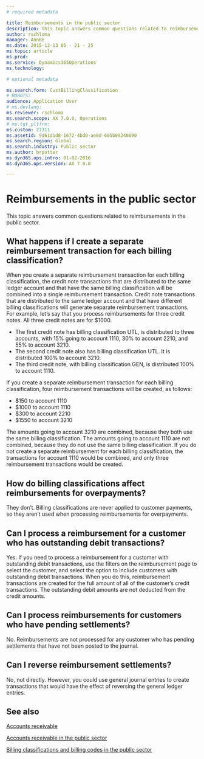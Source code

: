 ```yaml
---
# required metadata

title: Reimbursements in the public sector
description: This topic answers common questions related to reimbursements in the public sector. 
author: rschloma
manager: AnnBe
ms.date: 2015-12-13 05 - 21 - 25
ms.topic: article
ms.prod: 
ms.service: Dynamics365Operations
ms.technology: 

# optional metadata

ms.search.form: CustBillingClassification
# ROBOTS: 
audience: Application User
# ms.devlang: 
ms.reviewer: rschloma
ms.search.scope: AX 7.0.0, Operations
# ms.tgt_pltfrm: 
ms.custom: 27311
ms.assetid: 9d61d1d8-1672-4bd0-ae0d-605b09240890
ms.search.region: Global
ms.search.industry: Public sector
ms.author: brpotter
ms.dyn365.ops.intro: 01-02-2016
ms.dyn365.ops.version: AX 7.0.0

---
```


# Reimbursements in the public sector

This topic answers common questions related to reimbursements in the public sector. 

What happens if I create a separate reimbursement transaction for each billing classification?
----------------------------------------------------------------------------------------------

When you create a separate reimbursement transaction for each billing classification, the credit note transactions that are distributed to the same ledger account and that have the same billing classification will be combined into a single reimbursement transaction. Credit note transactions that are distributed to the same ledger account and that have different billing classifications will generate separate reimbursement transactions. For example, let’s say that you process reimbursements for three credit notes. All three credit notes are for $1000.

-   The first credit note has billing classification UTL, is distributed to three accounts, with 15% going to account 1110, 30% to account 2210, and 55% to account 3210.
-   The second credit note also has billing classification UTL. It is distributed 100% to account 3210.
-   The third credit note, with billing classification GEN, is distributed 100% to account 1110.

If you create a separate reimbursement transaction for each billing classification, four reimbursement transactions will be created, as follows:

-   $150 to account 1110
-   $1000 to account 1110
-   $300 to account 2210
-   $1550 to account 3210

The amounts going to account 3210 are combined, because they both use the same billing classification. The amounts going to account 1110 are not combined, because they do not use the same billing classification. If you do not create a separate reimbursement for each billing classification, the transactions for account 1110 would be combined, and only three reimbursement transactions would be created.

## How do billing classifications affect reimbursements for overpayments?
They don’t. Billing classifications are never applied to customer payments, so they aren’t used when processing reimbursements for overpayments.

## Can I process a reimbursement for a customer who has outstanding debit transactions?
Yes. If you need to process a reimbursement for a customer with outstanding debit transactions, use the filters on the reimbursement page to select the customer, and select the option to include customers with outstanding debit transactions. When you do this, reimbursement transactions are created for the full amount of all of the customer’s credit transactions. The outstanding debit amounts are not deducted from the credit amounts.

## Can I process reimbursements for customers who have pending settlements?
No. Reimbursements are not processed for any customer who has pending settlements that have not been posted to the journal.

## Can I reverse reimbursement settlements?
No, not directly. However, you could use general journal entries to create transactions that would have the effect of reversing the general ledger entries.

See also
--------

[Accounts receivable](accounts-receivable.md)

[Accounts receivable in the public sector](https://ax.help.dynamics.com/en/?post_type=incsub_wiki&p=169941)

[Billing classifications and billing codes in the public sector](https://ax.help.dynamics.com/en/?post_type=incsub_wiki&p=169891)


